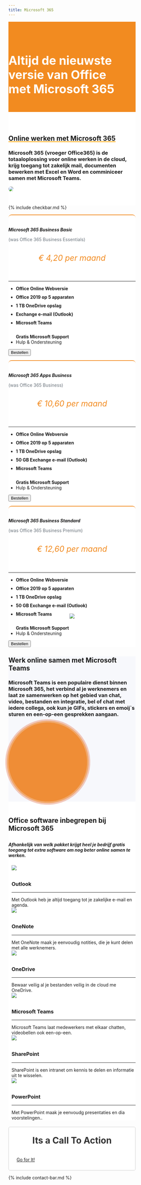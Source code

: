 ```yaml
---
title: Microsoft 365
---
```



<div class="jumbotron text-center" style="/* background-color: white !important; */padding: 1.5rem 0rem;margin-bottom: -1.5rem;background-color: #f28b20;border-radius: 0rem;">
<div class="container"> 
    <div class="container-fluid text-center" style="padding: 1.2rem 0rem;color: white;">
<h1 style="display: inline-block;padding-top: .3125rem;padding-bottom: .3125rem;margin-right: 1rem;font-size: 2.35rem;">
<i class="fab fa-microsoft" style="color: white;/* font-size: 20px; */"></i>  Altijd de nieuwste versie van Office met Microsoft 365
</h1>
</div>
</div>
</div>


<div class="jumbotron text-center" style="background-color: white !important;padding: 1.5rem 0rem;margin-bottom: -1rem;">
<div class="container">
<br>
<div style="margin-bottom: 20px;" class="row">
  <div> </div>
    <div style="margin-top: 30px;" class="col-sm-7">
      <h2 style="text-decoration: underline orange;">Online werken met Microsoft 365</h2>
<h3>Microsoft 365 (vroeger Office365) is de totaaloplossing voor online werken in de cloud, krijg toegang tot zakelijk mail, documenten bewerken met Excel en Word en comminiceer samen met Microsoft Teams.

</h3>
  </div>
  <div class="col-sm-5">
<img class="img-fluid" style="max-width: 450px;border-radius: 25px;" src="https://i.imgur.com/AOJeayj.png">
  </div>
</div>
</div>
</div>



{% include checkbar.md %}




<div class="jumbotron" style="background-color: white;">
<div class="container text-center"> 

<div class="row">

 <div style="margin-top: 10px;" class="col-sm-12">  
<div class="card-deck" style="margin-bottom: 20px;">

<div class="card mb-5 mb-lg-0" style="border-radius: 10px; border-top: 2px solid #f28b20;">
<div class="card-body text-center">

<h5 class="card-title text-muted text-uppercase text-center" style="margin-bottom: 5px;font-weight: bold;">
<i class="fab fa-microsoft" style="font-size: 34px;margin-bottom: 8px;font-weight: 100;color:#f28b20;"></i> <br>Microsoft 365
Business Basic </h5>
<p style="color: #6c757d!important;"> (was Office 365 Business Essentials) </p>
<h6 class="card-price text-center" style="font-size: 25px;text-align: center;color: #f28b20;">€ 4,20<span class="period">&nbsp;per maand</span></h6>
            <hr>
<ul class="fa-ul">

<li style="margin-bottom: 10px;"><span class="fa-li" style="/* left: 2em !important; */"><i class="fal fa-check" style="color: green;"></i></span>
<b> Office Online Webversie</b>

</li>

<li style="margin-bottom: 10px;"><span class="fa-li" style="/* left: 2em !important; */"><i class="fal fa-times" style="color: red;"></i></span>
<b> Office 2019 op 5 apparaten</b>

</li>


<li style="margin-bottom: 10px;"><span class="fa-li" style=""><i class="fal fa-check" style="color: green;"></i></span>
<b> 1 TB OneDrive opslag</b>

</li>

<li style="margin-bottom: 10px;"><span class="fa-li" style="/* left: 2em !important; */"><i class="fal fa-times" style="color: red;"></i></span>
<b>Exchange e-mail (Outlook)</b>

</li>  

<li style="margin-bottom: 10px;"><span class="fa-li" style=""><i class="fal fa-times" style="color: red;"></i></span>
<b>Microsoft Teams</b>

</li>    

<br>
<b> Gratis Microsoft Support</b>
<li><span class="fa-li"><i class="fal fa-comment-alt-smile" style="color: orange;ray;"></i></span>Hulp &amp; Ondersteuning</li>
</ul>

<a href="https://my.hostingwalk.com/cart.php?gid=10"><button class="btn btn-outline-inloggen my-2 my-sm-0" type="submit">Bestellen</button> </a>
</div>
</div>

<div class="card mb-5 mb-lg-0" style="border-radius: 10px; border-top: 2px solid #f28b20;">
<div class="card-body text-center">

<h5 class="card-title text-muted text-uppercase text-center" style="margin-bottom: 5px;font-weight: bold;">
<i class="fab fa-microsoft" style="font-size: 34px;margin-bottom: 8px;font-weight: 100;color:#f28b20;"></i> <br>Microsoft 365
Apps Business </h5>
<p style="color: #6c757d!important;"> (was Office 365 Business)</p>

<h6 class="card-price text-center" style="font-size: 25px;text-align: center;color: #f28b20;">€ 10,60<span class="period">&nbsp;per maand</span></h6>
            <hr>
<ul class="fa-ul">

<li style="margin-bottom: 10px;"><span class="fa-li" style="/* left: 2em !important; */"><i class="fal fa-check" style="color: green;"></i></span>
<b> Office Online Webversie</b>

</li>

<li style="margin-bottom: 10px;"><span class="fa-li" style="/* left: 2em !important; */"><i class="fal fa-times" style="color: red;"></i></span>
<b> Office 2019 op 5 apparaten</b>

</li>


<li style="margin-bottom: 10px;"><span class="fa-li" style=""><i class="fal fa-check" style="color: green;"></i></span>
<b> 1 TB OneDrive opslag</b>

</li>

<li style="margin-bottom: 10px;"><span class="fa-li" style="/* left: 2em !important; */"><i class="fal fa-check" style="color: green;"></i></span>
<b>50 GB Exchange e-mail (Outlook)</b>

</li>  

<li style="margin-bottom: 10px;"><span class="fa-li" style=""><i class="fal fa-check" style="color: green;"></i></span>
<b>Microsoft Teams</b>

</li>    

<br>
<b> Gratis Microsoft Support</b>
<li><span class="fa-li"><i class="fal fa-comment-alt-smile" style="color: orange;ray;"></i></span>Hulp &amp; Ondersteuning</li>
</ul>

<a href="https://my.hostingwalk.com/cart.php?gid=10"><button class="btn btn-outline-inloggen my-2 my-sm-0" type="submit">Bestellen</button> </a>
</div>
</div>

<div class="card mb-5 mb-lg-0" style="border-radius: 10px; border-top: 2px solid #f28b20;">
<div class="card-body text-center">

<h5 class="card-title text-muted text-uppercase text-center" style="margin-bottom: 5px;font-weight: bold;">
<i class="fab fa-microsoft" style="font-size: 34px;margin-bottom: 8px;font-weight: 100;color:#f28b20;"></i> <br>Microsoft 365
Business Standard </h5>
<p style="color: #6c757d!important;"> (was Office 365 Business Premium) </p>

<h6 class="card-price text-center" style="font-size: 25px;text-align: center;color: #f28b20;">€ 12,60<span class="period">&nbsp;per maand</span></h6>
            <hr>
            <ul class="fa-ul">

<li style="margin-bottom: 10px;"><span class="fa-li" style="/* left: 2em !important; */"><i class="fal fa-check" style="color: green;"></i></span>
<b> Office Online Webversie</b>

</li>

<li style="margin-bottom: 10px;"><span class="fa-li" style="/* left: 2em !important; */"><i class="fal fa-check" style="color: green;"></i></span>
<b> Office 2019 op 5 apparaten</b>

</li>


<li style="margin-bottom: 10px;"><span class="fa-li" style=""><i class="fal fa-check" style="color: green;"></i></span>
<b> 1 TB OneDrive opslag</b>

</li>

<li style="margin-bottom: 10px;"><span class="fa-li" style="/* left: 2em !important; */"><i class="fal fa-check" style="color: green;"></i></span>
<b>50 GB Exchange e-mail (Outlook)</b>

</li>  

<li style="margin-bottom: 10px;"><span class="fa-li" style=""><i class="fal fa-check" style="color: green;"></i></span>
<b>Microsoft Teams</b>

</li>    

<br>
<b> Gratis Microsoft Support</b>
<li><span class="fa-li"><i class="fal fa-comment-alt-smile" style="color: orange;ray;"></i></span>Hulp &amp; Ondersteuning</li>
</ul>

 <a alt="directadmin vps bestellen" title="directadmin vps bestellen" href="https://my.hostingwalk.com/cart.php?gid=10"> <button class="btn btn-outline-inloggen my-2 my-sm-0" type="submit">Bestellen</button> </a>
  </div>
        </div>

</div>
    

 </div>

  </div>






</div>
</div>




<div style="background-color: #f7f8fc !important;" class="jumbotron"> 
<div class="container">
    <div class="row">


<div style="margin-top: 23px;" class="col-sm-8">
      <h2 style="/*! font-family: Melbourne,sans-serif; */">Werk online samen met Microsoft Teams</h2>
      <h3>Microsoft Teams is een populaire dienst binnen Microsoft 365, het verbind al je werknemers en laat ze samenwerken op het gebied van chat, video, bestanden en integratie, bel of chat met iedere collega, ook kun je GIFs, stickers en emoij`s sturen en een-op-een gesprekken aangaan. <br>
</h3>
  </div>


<div class="col-md-3">

<h1>
<img style="max-width: 150px;" src="https://www.prosperoware.com/wp-content/uploads/2020/05/teams_logo.png">
</h1>

<div class="box"></div>


<style>
@import url('https://fonts.googleapis.com/css?family=Muli&display=swap');
@import url('https://fonts.googleapis.com/css?family=Alata&display=swap');

* {
  box-sizing: border-box;
}

:root {
  --br-blobby: 50%;
  --br-blobby-before: 50%;
  --br-blobby-after: 50%;
}

.col-md-3 h1 {
  color: #fff;
  margin: 0;
  position: absolute;
  top: 50%;
  left: 50%;
  transform: translate(-50%, -50%);
  z-index: 100;
}

.box {
  animation: rotate 5s linear infinite;
  background-color: #f28b20;
  border-radius: var(--br-blobby);
  position: relative;
  height: 250px;
  width: 250px;
  transition: 0.3s linear;
}

.box::after {
  content: '';
  background-color: #f28b20;
  border-radius: var(--br-blobby-after);
  position: absolute;
  opacity: 0.5;
  top: -2%;
  left: -2%;
  height: 104%;
  width: 104%;
  transition: 0.3s linear;
}

.box::before {
  content: '';
  background-color: darksalmon;
  border-radius: var(--br-blobby-before);
  position: absolute;
  opacity: 0.5;
  top: -4%;
  left: -4%;
  height: 108%;
  width: 108%;
  transition: 0.3s linear;
}

@keyframes rotate {
  0% {
    transform: rotate(0deg);
  }
  
  100% {
    transform: rotate(360deg);
  }
}


/* SOCIAL PANEL CSS */
.social-panel-container {
  position: fixed;
  right: 0;
  bottom: 80px;
  transform: translateX(100%);
  transition: transform 0.4s ease-in-out;
}

.social-panel-container.visible {
  transform: translateX(-10px);
}

.social-panel { 
  background-color: #fff;
  border-radius: 16px;
  box-shadow: 0 16px 31px -17px rgba(0,31,97,0.6);
  border: 5px solid #001F61;
  display: flex;
  flex-direction: column;
  justify-content: center;
  align-items: center;
  font-family: 'Muli';
  position: relative;
  height: 169px;  
  width: 370px;
  max-width: calc(100% - 10px);
}

.social-panel button.close-btn {
  border: 0;
  color: #97A5CE;
  cursor: pointer;
  font-size: 20px;
  position: absolute;
  top: 5px;
  right: 5px;
}

.social-panel button.close-btn:focus {
  outline: none;
}

.social-panel p {
  background-color: #001F61;
  border-radius: 0 0 10px 10px;
  color: #fff;
  font-size: 14px;
  line-height: 18px;
  padding: 2px 17px 6px;
  position: absolute;
  top: 0;
  left: 50%;
  margin: 0;
  transform: translateX(-50%);
  text-align: center;
  width: 235px;
}

.social-panel p i {
  margin: 0 5px;
}

.social-panel p a {
  color: #FF7500;
  text-decoration: none;
}

.social-panel h4 {
  margin: 20px 0;
  color: #97A5CE; 
  font-family: 'Muli';  
  font-size: 14px;  
  line-height: 18px;
  text-transform: uppercase;
}

.social-panel ul {
  display: flex;
  list-style-type: none;
  padding: 0;
  margin: 0;
}

.social-panel ul li {
  margin: 0 10px;
}

.social-panel ul li a {
  border: 1px solid #DCE1F2;
  border-radius: 50%;
  color: #001F61;
  font-size: 20px;
  display: flex;
  justify-content: center;
  align-items: center;
  height: 50px;
  width: 50px;
  text-decoration: none;
}

.social-panel ul li a:hover {
  border-color: #FF6A00;
  box-shadow: 0 9px 12px -9px #FF6A00;
}

.floating-btn {
  border-radius: 26.5px;
  background-color: #001F61;
  border: 1px solid #001F61;
  box-shadow: 0 16px 22px -17px #03153B;
  color: #fff;
  cursor: pointer;
  font-size: 16px;
  line-height: 20px;
  padding: 12px 20px;
  position: fixed;
  bottom: 20px;
  right: 20px;
  z-index: 999;
}

.floating-btn:hover {
  background-color: #ffffff;
  color: #001F61;
}

.floating-btn:focus {
  outline: none;
}

.floating-text {
  background-color: #001F61;
  border-radius: 10px 10px 0 0;
  color: #fff;
  font-family: 'Muli';
  padding: 7px 15px;
  position: fixed;
  bottom: 0;
  left: 50%;
  transform: translateX(-50%);
  text-align: center;
  z-index: 998;
}

.floating-text a {
  color: #FF7500;
  text-decoration: none;
}

@media screen and (max-width: 480px) {

  .social-panel-container.visible {
    transform: translateX(0px);
  }
  
  .floating-btn {
    right: 10px;
  }
}
</style>



<script>
const box = document.querySelector('.box');

setInterval(setBorderRadius, 300);

function setBorderRadius() {
  box.style.setProperty('--br-blobby', generateBorderRadiusValue());
  box.style.setProperty('--br-blobby-after', generateBorderRadiusValue());
  box.style.setProperty('--br-blobby-before', generateBorderRadiusValue());
}

function generateBorderRadiusValue() {
  return `${getRandomValue()}% ${getRandomValue()}% ${getRandomValue()}% ${getRandomValue()}% / ${getRandomValue()}% ${getRandomValue()}% ${getRandomValue()}%`;
}
  
function getRandomValue() {
  return Math.floor(Math.random() * 50) + 50;
}


// SOCIAL PANEL JS
const floating_btn = document.querySelector('.floating-btn');
const close_btn = document.querySelector('.close-btn');
const social_panel_container = document.querySelector('.social-panel-container');

floating_btn.addEventListener('click', () => {
  social_panel_container.classList.toggle('visible')
});

close_btn.addEventListener('click', () => {
  social_panel_container.classList.remove('visible')
});
</script>





  

 </div> <!-- / .col-md-8 -->
    </div> <!--/ .row -->
</div>
    </div>




<div class="jumbotron text-center" style="background-color: white;">
<div class="container text-center">
<br>
<div style="margin-bottom: 20px;" class="row text-center justify-content-center">

<div style="/*! margin-top: 30px; */" class="col-sm-12 text-center justify-content-center">
      <h2 style="/*! font-family: Melbourne,sans-serif; */">
<i class="fab fa-microsoft" style="font-size: 32px;font-weight: 100;"></i>  Office software inbegrepen bij Microsoft 365</h2>
<h5 style="margin-top: 30px;font-family: inherit !important;">Afhankelijk van welk pakket krijgt heel je bedrijf gratis toegang tot extra software om nog beter online samen te werken.</h5>


<div class="row">



<div class="col-md-4">
<div class="partnerbox-part text-center" style="margin-left: 10px;">
<div class="info">
 <div class=""> <img src="https://www.yourhosting.nl/static/afbeeldingen/outlook-icon.svg" style="max-width: 150px;/*! -webkit-filter: grayscale(100%); *//*! filter: grayscale(100%); */max-height: 70px;/* min-height: 30px; *//* margin-top: 10px; */margin-bottom: 10px;"> </div>
<div clas="description">
   <h3>Outlook
</h3>
  <div class="body">
<hr>Met Outlook heb je altijd toegang tot je zakelijke e-mail en agenda.
</div>
 </div>
</div>
 
  
 
</div>  </div><div class="col-md-4">
<div class="partnerbox-part text-center" style="margin-left: 10px;">
<div class="info">
 <div class=""> <img src="https://www.yourhosting.nl/static/afbeeldingen/onenote-icon.svg" style="max-width: 150px;/*! -webkit-filter: grayscale(100%); *//*! filter: grayscale(100%); */max-height: 70px;/* min-height: 30px; *//* margin-top: 10px; */margin-bottom: 10px;">
 </div>
<div clas="description">
   <h3>OneNote
</h3>
  <div class="body">
<hr>Met OneNote maak je eenvoudig notities, die je kunt delen met alle werknemers.
</div>
 </div>
</div>
 
  
 
</div>  </div>

<div class="col-md-4">
<div class="partnerbox-part text-center" style="margin-left: 10px;">
<div class="info">
 <div class=""> <img src="https://www.yourhosting.nl/static/afbeeldingen/onedrive-new-icon.svg" style="/*! -webkit-filter: grayscale(100%); *//*! filter: grayscale(100%); */max-width: 150px;max-height: 70px;margin-bottom: 10px;"> </div>
<div clas="description">
   <h3>OneDrive
</h3>
  <div class="body">
<hr>Bewaar veilig al je bestanden veilig in de cloud me OneDrive.



</div>
 </div>
</div>
 
  
 
</div>  </div>


<div class="col-md-4">
<div class="partnerbox-part text-center" style="margin-left: 10px;">
<div class="info">
 <div class=""> <img src="https://www.yourhosting.nl/static/afbeeldingen/teams-icon.svg" style="/*! -webkit-filter: grayscale(100%); *//*! filter: grayscale(100%); */max-width: 150px;max-height: 70px;margin-bottom: 10px;"> </div>
<div clas="description">
   <h3>Microsoft Teams
</h3>
  <div class="body">
<hr>Microsoft Teams laat medewerkers met elkaar chatten, videobellen ook een-op-een. 
</div>
 </div>
</div>
 
  
 
</div>  </div>


<div class="col-md-4">
<div class="partnerbox-part text-center" style="margin-left: 10px;">
<div class="info">
 <div class=""> <img src="https://www.yourhosting.nl/static/afbeeldingen/sharepoint-new-icon.svg" style="/*! -webkit-filter: grayscale(100%); *//*! filter: grayscale(100%); */max-width: 150px;max-height: 70px;margin-bottom: 10px;"> </div>
<div clas="description">
   <h3>SharePoint
</h3>
  <div class="body">
<hr>SharePoint is een intranet om kennis te delen en informatie uit te wisselen.

</div>
 </div>
</div>
 
  
 
</div>  </div>


<div class="col-md-4">
<div class="partnerbox-part text-center" style="margin-left: 10px;">
<div class="info">
 <div class=""> <img src="https://img-prod-cms-rt-microsoft-com.akamaized.net/cms/api/am/imageFileData/RE4u7Tp?ver=03d7&amp;q=90&amp;h=150&amp;w=150&amp;b=%23FFFFFFFF&amp;aim=true" style="/*! -webkit-filter: grayscale(100%); *//*! filter: grayscale(100%); */max-width: 150px;max-height: 70px;margin-bottom: 10px;"> </div>
<div clas="description">
   <h3>PowerPoint
</h3>
  <div class="body">
<hr>Met PowerPoint maak je eenvoudg presentaties en dia voorstelingen..

</div>
 </div>
</div>
 
  
 
</div>  </div>




</div>


 </div></div>

</div></div>






<div class="container">
            <div class="col-sm-12">

 <div class="bs-calltoaction bs-calltoaction-default">
                    <div class="row">
                        <div class="col-md-9 cta-contents">
                            <h1 class="cta-title">Its a Call To Action</h1>
                           
 </div>
                        <div class="col-md-3 cta-button">
                            <a href="#" class="btn btn-lg btn-block btn-default">Go for It!</a>
                        </div>
                     </div>
                </div>


  </div>
        </div>



<style>
  .bs-calltoaction{
    position: relative;
    width:auto;
    padding: 15px 25px;
    border: 1px solid black;
    margin-top: 10px;
    margin-bottom: 10px;
    border-radius: 5px;
}

    .bs-calltoaction > .row{
        display:table;
        width: calc(100% + 30px);
    }
     
        .bs-calltoaction > .row > [class^="col-"],
        .bs-calltoaction > .row > [class*=" col-"]{
            float:none;
            display:table-cell;
            vertical-align:middle;
        }

            .cta-contents{
                padding-top: 10px;
                padding-bottom: 10px;
            }

                .cta-title{
                    margin: 0 auto 15px;
                    padding: 0;
                }

                .cta-desc{
                    padding: 0;
                }

                .cta-desc p:last-child{
                    margin-bottom: 0;
                }

            .cta-button{
                padding-top: 10px;
                padding-bottom: 10px;
            }

@media (max-width: 991px){
    .bs-calltoaction > .row{
        display:block;
        width: auto;
    }

        .bs-calltoaction > .row > [class^="col-"],
        .bs-calltoaction > .row > [class*=" col-"]{
            float:none;
            display:block;
            vertical-align:middle;
            position: relative;
        }

        .cta-contents{
            text-align: center;
        }
}



.bs-calltoaction.bs-calltoaction-default{
    color: #333;
    background-color: #fff;
    border-color: #ccc;
}

.bs-calltoaction.bs-calltoaction-primary{
    color: #fff;
    background-color: #337ab7;
    border-color: #2e6da4;
}

.bs-calltoaction.bs-calltoaction-info{
    color: #fff;
    background-color: #5bc0de;
    border-color: #46b8da;
}

.bs-calltoaction.bs-calltoaction-success{
    color: #fff;
    background-color: #5cb85c;
    border-color: #4cae4c;
}

.bs-calltoaction.bs-calltoaction-warning{
    color: #fff;
    background-color: #f0ad4e;
    border-color: #eea236;
}

.bs-calltoaction.bs-calltoaction-danger{
    color: #fff;
    background-color: #d9534f;
    border-color: #d43f3a;
}

.bs-calltoaction.bs-calltoaction-primary .cta-button .btn,
.bs-calltoaction.bs-calltoaction-info .cta-button .btn,
.bs-calltoaction.bs-calltoaction-success .cta-button .btn,
.bs-calltoaction.bs-calltoaction-warning .cta-button .btn,
.bs-calltoaction.bs-calltoaction-danger .cta-button .btn{
    border-color:#fff;
}
</style>





{% include contact-bar.md %}